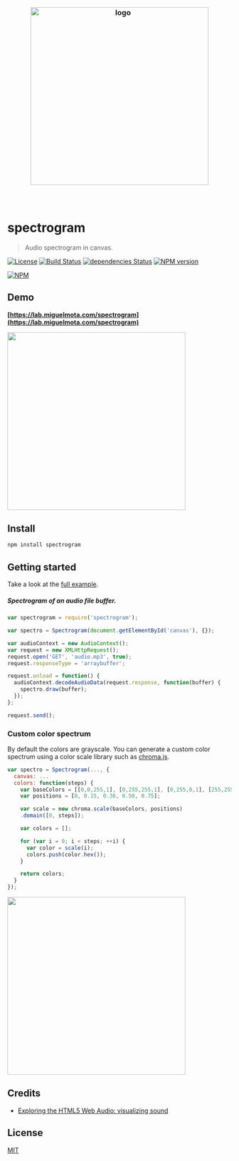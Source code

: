<h3 align="center">
  <br />
  <img src="https://user-images.githubusercontent.com/168240/51434534-a768ce80-1c17-11e9-8b98-4eb753163c30.png" alt="logo" width="400" />
  <br />
  <br />
  <br />
</h3>

# spectrogram

> Audio spectrogram in canvas.

[![License](http://img.shields.io/badge/license-MIT-blue.svg)](https://raw.githubusercontent.com/miguelmota/spectrogram/master/LICENSE) [![Build Status](https://travis-ci.org/miguelmota/spectrogram.svg?branch=master)](https://travis-ci.org/miguelmota/spectrogram) [![dependencies Status](https://david-dm.org/miguelmota/spectrogram/status.svg)](https://david-dm.org/miguelmota/spectrogram) [![NPM version](https://badge.fury.io/js/spectrogram.svg)](http://badge.fury.io/js/spectrogram)

[![NPM](https://nodei.co/npm/spectrogram.png)](https://nodei.co/npm/spectrogram)

## Demo

**[https://lab.miguelmota.com/spectrogram](https://lab.miguelmota.com/spectrogram)**

<img src="./example/images/screenshot_grayscale.gif" width="400">

## Install

```bash
npm install spectrogram
```

## Getting started

Take a look at the [full example](example/).

##### Spectrogram of an audio file buffer.

```javascript
var spectrogram = require('spectrogram');

var spectro = Spectrogram(document.getElementById('canvas'), {});

var audioContext = new AudioContext();
var request = new XMLHttpRequest();
request.open('GET', 'audio.mp3', true);
request.responseType = 'arraybuffer';

request.onload = function() {
  audioContext.decodeAudioData(request.response, function(buffer) {
    spectro.draw(buffer);
  });
};

request.send();
```

### Custom color spectrum

By default the colors are grayscale. You can generate a custom color spectrum using a color scale library such as [chroma.js](https://github.com/gka/chroma.js).

```javascript
var spectro = Spectrogram(..., {
  canvas: ...
  colors: function(steps) {
    var baseColors = [[0,0,255,1], [0,255,255,1], [0,255,0,1], [255,255,0,1], [ 255,0,0,1]];
    var positions = [0, 0.15, 0.30, 0.50, 0.75];

    var scale = new chroma.scale(baseColors, positions)
    .domain([0, steps]);

    var colors = [];

    for (var i = 0; i < steps; ++i) {
      var color = scale(i);
      colors.push(color.hex());
    }

    return colors;
  }
});
```

<img src="./example/images/screenshot_color.gif" width="400">

## Credits

- [Exploring the HTML5 Web Audio: visualizing sound](http://www.smartjava.org/content/exploring-html5-web-audio-visualizing-sound)

## License

[MIT](LICENSE)
